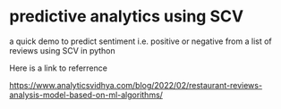 # predictive analytics using SCV 

a quick demo to predict sentiment i.e. positive or negative from a list of reviews using SCV in python

Here is a link to referrence 

https://www.analyticsvidhya.com/blog/2022/02/restaurant-reviews-analysis-model-based-on-ml-algorithms/
